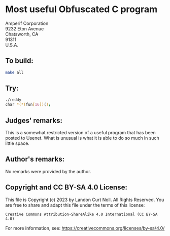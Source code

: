 # Most useful Obfuscated C program

Amperif Corporation  
9232 Eton Avenue  
Chatsworth, CA  
91311  
U.S.A.  


## To build:


```sh
make all
```

## Try:

```sh
./reddy
char *(*(fun[16])();
```


## Judges' remarks:

This is a somewhat restricted version of a useful program that has been
posted to Usenet.  What is unusual is what it is able to do so much
in such little space.

## Author's remarks:

No remarks were provided by the author.


## Copyright and CC BY-SA 4.0 License:

This file is Copyright (c) 2023 by Landon Curt Noll.  All Rights Reserved.
You are free to share and adapt this file under the terms of this license:

    Creative Commons Attribution-ShareAlike 4.0 International (CC BY-SA 4.0)

For more information, see: https://creativecommons.org/licenses/by-sa/4.0/
